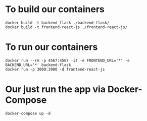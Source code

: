 # To build our containers



```
docker build -t backend-flask ./backend-flask/
docker build -t frontend-react-js ./frontend-react-js/

```

# To run our containers


```
docker run --rm -p 4567:4567 -it -e FRONTEND_URL='*' -e BACKEND_URL='*' backend-flask 
docker run -p 3000:3000 -d frontend-react-js
```



# Our just run the app via Docker-Compose 

```
docker-compose up -d
```



